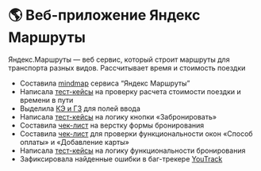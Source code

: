 # 🌎 Веб-приложение Яндекс Маршруты
Яндекс.Маршруты — веб сервис, который строит маршруты для транспорта разных видов. Рассчитывает время и стоимость поездки

* Составила <a href="https://drive.google.com/file/d/1musG32KFtbVQqXy_A0234p1Du7rhlbZ7/view?usp=sharing">mindmap</a> сервиса “Яндекс Маршруты”
* Написала <a href="https://docs.google.com/spreadsheets/d/1zuSp3IoTIyR-iBleDif77oCCEfYsEo2y3sx1Ge0hLr8/edit?usp=sharing">тест-кейсы</a> на проверку расчета стоимости поездки и времени в пути
* Выделила <a href="https://docs.google.com/spreadsheets/d/1BV5EGxu4ak2jmGbI8-uM-XSd_pew7G0SUNguUck5-gI/edit?usp=sharing">КЭ и ГЗ</a> для полей ввода
* Написала <a href="https://docs.google.com/spreadsheets/d/1g6zVRLinZt9EoJXg9AcrVqzllBpyc0Fu0FQ7R21iNTU/edit?usp=sharing">тест-кейсы</a> на логику кнопки «Забронировать»
* Составила <a href="https://docs.google.com/spreadsheets/d/1ryeF4cnxwT9EXdkdCfV7NOBfPdeGr8IIGTaEGBbcfgk/edit?usp=sharing">чек-лист</a> на верстку формы бронирования
* Составила <a href="https://docs.google.com/spreadsheets/d/1TtKUaAskWkZm-JIO6jrJ8PDYQM1Np0SJiLqnX0m2-Lo/edit?usp=sharing">чек-лист</a> для проверки функциональности окон «Способ оплаты» и «Добавление карты»
* Написала <a href="https://docs.google.com/spreadsheets/d/1Br3cZDV7DhHVICpEoNqr_MSQ2WIBxZYwL-NK44qr1X0/edit?usp=sharing">тест-кейсы</a> на логику функциональности бронирования
* Зафиксировала найденные ошибки в баг-трекере <a href="https://msenchenkova.youtrack.cloud/tag/sprint%202-3">YouTrack</a>
